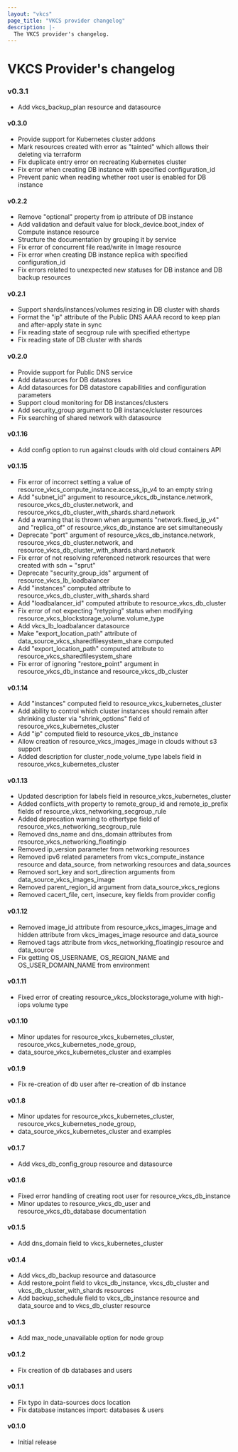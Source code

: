 ```yaml
---
layout: "vkcs"
page_title: "VKCS provider changelog"
description: |-
  The VKCS provider's changelog.
---
```


# VKCS Provider's changelog

### v0.3.1
- Add vkcs_backup_plan resource and datasource

#### v0.3.0
- Provide support for Kubernetes cluster addons
- Mark resources created with error as "tainted" which allows their deleting via terraform
- Fix duplicate entry error on recreating Kubernetes cluster
- Fix error when creating DB instance with specified configuration_id
- Prevent panic when reading whether root user is enabled for DB instance

#### v0.2.2
- Remove "optional" property from ip attribute of DB instance
- Add validation and default value for block_device.boot_index of Compute instance resource
- Structure the documentation by grouping it by service
- Fix error of concurrent file read/write in Image resource
- Fix error when creating DB instance replica with specified configuration_id
- Fix errors related to unexpected new statuses for DB instance and DB backup resources

#### v0.2.1
- Support shards/instances/volumes resizing in DB cluster with shards
- Format the "ip" attribute of the Public DNS AAAA record to keep plan and after-apply state in sync
- Fix reading state of secgroup rule with specified ethertype
- Fix reading state of DB cluster with shards

#### v0.2.0
- Provide support for Public DNS service
- Add datasources for DB datastores
- Add datasources for DB datastore capabilities and configuration parameters
- Support cloud monitoring for DB instances/clusters
- Add security_group argument to DB instance/cluster resources
- Fix searching of shared network with datasource

#### v0.1.16
- Add config option to run against clouds with old cloud containers API

#### v0.1.15
- Fix error of incorrect setting a value of resource_vkcs_compute_instance.access_ip_v4 to an empty string
- Add "subnet_id" argument to resource_vkcs_db_instance.network, resource_vkcs_db_cluster.network, and resource_vkcs_db_cluster_with_shards.shard.network
- Add a warning that is thrown when arguments "network.fixed_ip_v4" and "replica_of" of resource_vkcs_db_instance are set simultaneously
- Deprecate "port" argument of resource_vkcs_db_instance.network, resource_vkcs_db_cluster.network, and resource_vkcs_db_cluster_with_shards.shard.network
- Fix error of not resolving referenced network resources that were created with sdn = "sprut"
- Deprecate "security_group_ids" argument of resource_vkcs_lb_loadbalancer
- Add "instances" computed attribute to resource_vkcs_db_cluster_with_shards.shard
- Add "loadbalancer_id" computed attribute to resource_vkcs_db_cluster
- Fix error of not expecting "retyping" status when modifying resource_vkcs_blockstorage_volume.volume_type
- Add vkcs_lb_loadbalancer datasource
- Make "export_location_path" attribute of data_source_vkcs_sharedfilesystem_share computed
- Add "export_location_path" computed attribute to resource_vkcs_sharedfilesystem_share
- Fix error of ignoring "restore_point" argument in resource_vkcs_db_instance and resource_vkcs_db_cluster

#### v0.1.14
- Add "instances" computed field to resource_vkcs_kubernetes_cluster
- Add ability to control which cluster instances should remain after shrinking cluster via "shrink_options" field of resource_vkcs_kubernetes_cluster
- Add "ip" computed field to resource_vkcs_db_instance
- Allow creation of resource_vkcs_images_image in clouds without s3 support
- Added description for cluster_node_volume_type labels field in resource_vkcs_kubernetes_cluster

#### v0.1.13
- Updated description for labels field in resource_vkcs_kubernetes_cluster 
- Added conflicts_with property to remote_group_id and remote_ip_prefix fields of resource_vkcs_networking_secgroup_rule
- Added deprecation warning to ethertype field of resource_vkcs_networking_secgroup_rule
- Removed dns_name and dns_domain attributes from resource_vkcs_networking_floatingip
- Removed ip_version parameter from networking resources
- Removed ipv6 related parameters from vkcs_compute_instance resource and data_source, from networking resources and data_sources
- Removed sort_key and sort_direction arguments from data_source_vkcs_images_image
- Removed parent_region_id argument from data_source_vkcs_regions
- Removed cacert_file, cert, insecure, key fields from provider config

#### v0.1.12
- Removed image_id attribute from resource_vkcs_images_image and hidden attribute from vkcs_images_image resource and data_source
- Removed tags attribute from vkcs_networking_floatingip resource and data_source
- Fix getting OS_USERNAME, OS_REGION_NAME and OS_USER_DOMAIN_NAME from environment

#### v0.1.11
- Fixed error of creating resource_vkcs_blockstorage_volume with high-iops volume type

#### v0.1.10
- Minor updates for resource_vkcs_kubernetes_cluster, resource_vkcs_kubernetes_node_group,
- data_source_vkcs_kubernetes_cluster and examples

#### v0.1.9
- Fix re-creation of db user after re-creation of db instance 

#### v0.1.8
- Minor updates for resource_vkcs_kubernetes_cluster, resource_vkcs_kubernetes_node_group, 
- data_source_vkcs_kubernetes_cluster and examples

#### v0.1.7
- Add vkcs_db_config_group resource and datasource

#### v0.1.6
- Fixed error handling of creating root user for resource_vkcs_db_instance
- Minor updates to resource_vkcs_db_user and resource_vkcs_db_database documentation

#### v0.1.5
- Add dns_domain field to vkcs_kubernetes_cluster

#### v0.1.4
- Add vkcs_db_backup resource and datasource
- Add restore_point field to vkcs_db_instance, vkcs_db_cluster and vkcs_db_cluster_with_shards resources
- Add backup_schedule field to vkcs_db_instance resource and data_source and to vkcs_db_cluster resource

#### v0.1.3
- Add max_node_unavailable option for node group

#### v0.1.2
- Fix creation of db databases and users

#### v0.1.1
- Fix typo in data-sources docs location
- Fix database instances import: databases & users

#### v0.1.0
- Initial release
